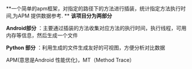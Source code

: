  **一个简单的apm框架，对指定的路径下的方法进行插装，统计指定方法执行时间,为APM 提供数据参考.
** 
 **该项目分为两部分** 

 **Android部分** ：主要通过插装的方法收集对应方法的执行时间，执行线程，可用内存等信息，然后生成一个文件 

 **Python 部分** ：利用生成的文件生成友好的可视图，方便分析对比数据 

APM(意思是Android 性能优化)，MT（Method Trace）